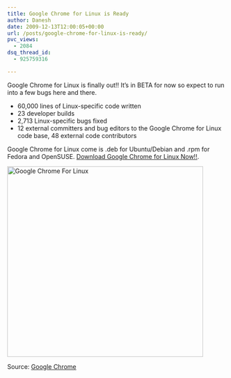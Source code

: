 ```yaml
---
title: Google Chrome for Linux is Ready
author: Danesh
date: 2009-12-13T12:00:05+00:00
url: /posts/google-chrome-for-linux-is-ready/
pvc_views:
  - 2084
dsq_thread_id:
  - 925759316

---
```

Google Chrome for Linux is finally out!! It&#8217;s in BETA for now so expect to run into a few bugs here and there.

<div id="_mcePaste" style="position: absolute; left: -10000px; top: 7px; width: 1px; height: 1px; overflow-x: hidden; overflow-y: hidden;">
  23 developer builds
</div>

<div id="_mcePaste" style="position: absolute; left: -10000px; top: 7px; width: 1px; height: 1px; overflow-x: hidden; overflow-y: hidden;">
  2,713 Linux-specific bugs fixed
</div>

<div id="_mcePaste" style="position: absolute; left: -10000px; top: 7px; width: 1px; height: 1px; overflow-x: hidden; overflow-y: hidden;">
  12 external committers and bug editors to the Google Chrome for Linux code base, 48 external code contributors
</div>

  * 60,000 lines of Linux-specific code written
  * 23 developer builds
  * 2,713 Linux-specific bugs fixed
  * 12 external committers and bug editors to the Google Chrome for Linux code base, 48 external code contributors

Google Chrome for Linux come is .deb for Ubuntu/Debian and .rpm for Fedora and OpenSUSE. [Download Google Chrome for Linux Now!!][1].

[<img loading="lazy" class="alignnone size-medium wp-image-1888" title="Google Chrome For Linux" src="/wp-content/uploads/2009/12/Google-Chrome-For-Linux-450x437.png" alt="Google Chrome For Linux" width="450" height="437" srcset="/wp-content/uploads/2009/12/Google-Chrome-For-Linux-450x437.png 450w, /wp-content/uploads/2009/12/Google-Chrome-For-Linux-1024x996.png 1024w, /wp-content/uploads/2009/12/Google-Chrome-For-Linux.png 1264w" sizes="(max-width: 450px) 100vw, 450px" />][2]

Source: [Google Chrome][3]

 [1]: http://www.google.com/chrome?hl=en&platform=linux&brand=CHFK
 [2]: /wp-content/uploads/2009/12/Google-Chrome-For-Linux.png
 [3]: http://www.google.com/chrome/intl/en/w00t.html